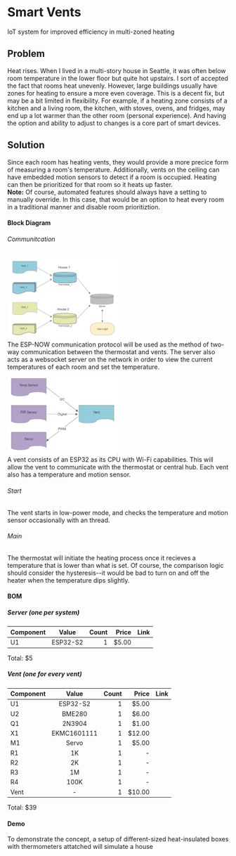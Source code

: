 # Smart Vents
IoT system for improved efficiency in multi-zoned heating

## Problem
Heat rises. When I lived in a multi-story house in Seattle, 
it was often below room temperature in the lower floor but 
quite hot upstairs. I sort of accepted the fact that rooms 
heat unevenly. However, large buildings usually have zones 
for heating to ensure a more even coverage. This is a decent fix,
but may be a bit limited in flexibility. For example, if a heating 
zone consists of a kitchen and a living room, the kitchen, with 
stoves, ovens, and fridges, may end up a lot warmer than the other
room (personal experience). And having the option and ability
to adjust to changes is a core part of smart devices.

## Solution
Since each room has heating vents, they would provide a more 
precice form of measuring a room's temperature. Additionally, 
vents on the ceiling can have embedded motion sensors to detect 
if a room is occupied. Heating can then be prioritized for that 
room so it heats up faster. \
**Note:** Of course, automated features should always have a 
setting to manually override. In this case, that would be an 
option to heat every room in a traditional manner and disable 
room prioritiztion.

#### Block Diagram

###### Communitcation
<img src="concept/future.png" width="50%"/> \
The ESP-NOW communication protocol will be used as the method of two-way communication between the thermostat and vents. The server also acts as a websocket server on the network in order to view the current temperatures of each room and set the temperature.

<img src="concept/vent.png" width="50%"/> \
A vent consists of an ESP32 as its CPU with Wi-Fi capabilities.
This will allow the vent to communicate with the thermostat or 
central hub. Each vent also has a temperature and motion sensor.

###### Start
The vent starts in low-power mode, and checks the temperature 
and motion sensor occasionally with an thread.

###### Main

The thermostat will initiate the heating process once it recieves a temperature that is lower than what is set. Of course, the comparison logic 
should consider the hysteresis--it would be bad to turn on and off the heater when the temperature dips slightly.
#### BOM
##### Server (one per system)
| Component    | Value        |  Count     |     Price   | Link      |
|--------------|:------------:|-----------:|------------:|----------:|
| U1           |  ESP32-S2    |      1     |    $5.00    |           |

Total: $5

##### Vent (one for every vent)
| Component    | Value        |  Count     |     Price   | Link      |
|--------------|:------------:|-----------:|------------:|----------:|
| U1           |  ESP32-S2    |      1     |    $5.00    |           |
| U2           |  BME280      |      1     |    $6.00    |           |
| Q1           |  2N3904      |      1     |    $1.00    |           |
| X1           |  EKMC1601111 |      1     |    $12.00   |           |
| M1           |  Servo       |      1     |    $5.00    |           |
| R1           |  1K          |      1     |      -      |           |
| R2           |  2K          |      1     |      -      |           |
| R3           |  1M          |      1     |      -      |           |
| R4           |  100K        |      1     |      -      |           |
| Vent         |  -           |      1     |    $10.00   |           |

Total: $39

#### Demo
To demonstrate the concept, a setup of different-sized heat-insulated boxes with thermometers attatched will simulate a house
